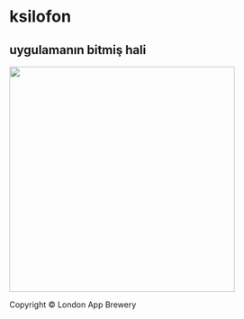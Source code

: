 # ksilofon

## uygulamanın bitmiş hali
<img src="https://github.com/londonappbrewery/Images/blob/master/Xylophone.png" width="400">

Copyright © London App Brewery

